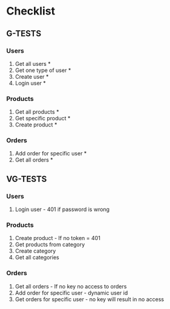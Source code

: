 # Checklist

## G-TESTS

### Users

1. Get all users \*
2. Get one type of user \*
3. Create user \*
4. Login user \*

### Products

1. Get all products \*
2. Get specific product \*
3. Create product \*

### Orders

1. Add order for specific user \*
2. Get all orders \*

## VG-TESTS

### Users

1. Login user - 401 if password is wrong

### Products

1. Create product - If no token = 401
2. Get products from category
3. Create category
4. Get all categories

### Orders

1. Get all orders - If no key no access to orders
2. Add order for specific user - dynamic user id
3. Get orders for specific user - no key will result in no access
